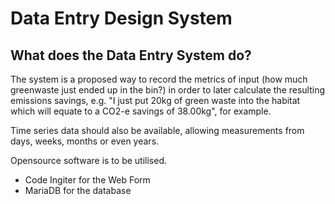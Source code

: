 # Data Entry Design System

## What does the Data Entry System do?

The system is a proposed way to record the metrics of input (how much greenwaste just ended up in the bin?) in order to later calculate the resulting emissions savings, e.g. "I just put 20kg of green waste into the habitat which will equate to a CO2-e savings of 38.00kg", for example. 

Time series data should also be available, allowing measurements from days, weeks, months or even years.

Opensource software is to be utilised. 

* Code Ingiter for the Web Form
* MariaDB for the database
